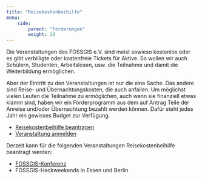 ```yaml
---
title: "Reisekostenbeihilfe"
menu:
    side:
        parent: "Förderungen"
        weight: 20
---
```


Die Veranstaltungen des FOSSGIS e.V. sind meist sowieso kostenlos oder es
gibt verbilligte oder kostenfreie Tickets für Aktive. So wollen wir auch
Schülern, Studenten, Arbeitslosen, usw. die Teilnahme und damit die
Weiterbildung ermöglichen.

Aber der Eintritt zu den Veranstaltungen ist nur die eine Sache. Das andere
sind Reise- und Übernachtungskosten, die auch anfallen. Um möglichst vielen
Leuten die Teilnahme zu ermöglichen, auch wenn sie finanziell etwas klamm sind,
haben wir ein Förderprogramm aus dem auf Antrag Teile der Anreise und/oder
Übernachtung bezahlt werden können. Dafür steht jedes Jahr ein gewisses Budget
zur Verfügung.

* [Reisekostenbeihilfe beantragen](/förderungen/reisekostenbeihilfe-beantragen)
* [Veranstaltung anmelden](/förderungen/veranstaltung-zur-reisekostenbeihilfe-anmelden)

Derzeit kann für die folgenden Veranstaltungen Reisekostenbeihilfe beantragt
werden:

* [FOSSGIS-Konferenz](https://fossgis-konferenz.de/)
* FOSSGIS-Hackweekends in Essen und Berlin

